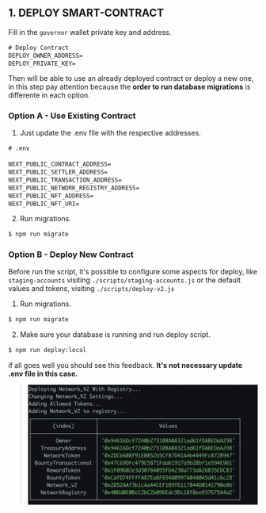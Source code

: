 ## 1. DEPLOY SMART-CONTRACT

Fill in the `governor` wallet private key and address.

```
# Deploy Contract
DEPLOY_OWNER_ADDRESS=
DEPLOY_PRIVATE_KEY=

```

Then will be able to use an already deployed contract or deploy a new one, in this step pay attention because the **order to run database migrations** is differente in each option.

### Option A - Use Existing Contract

1. Just update the .env file with the respective addresses.

```text
# .env

NEXT_PUBLIC_CONTRACT_ADDRESS=
NEXT_PUBLIC_SETTLER_ADDRESS=
NEXT_PUBLIC_TRANSACTION_ADDRESS=
NEXT_PUBLIC_NETWORK_REGISTRY_ADDRESS=
NEXT_PUBLIC_NFT_ADDRESS=
NEXT_PUBLIC_NFT_URI=
```

2. Run migrations.

```bash
$ npm run migrate
```

### Option B - Deploy New Contract

Before run the script, it's possible to configure some aspects for deploy, like `staging-accounts` visiting `./scripts/staging-accounts.js` or the default values and tokens, visiting `./scripts/deploy-v2.js`

1. Run migrations.

```bash
$ npm run migrate
```

2. Make sure your database is running and run deploy script.

```bash
$ npm run deploy:local
```

if all goes well you should see this feedback.
**It's not necessary update .env file in this case.**

> <img align="center" src="./assets/deploy-success.png" width="500"/>

